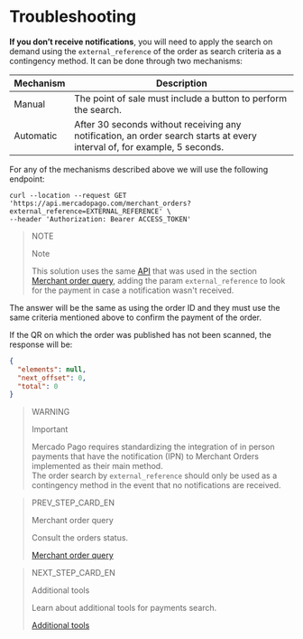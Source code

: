 # Troubleshooting

**If you don’t receive notifications**, you will need to apply the search on demand using the `external_reference` of the order as search criteria as a contingency method. It can be done through two mechanisms:

|Mechanism|Description|
|---|---|
|Manual|The point of sale must include a button to perform the search.|
|Automatic|After 30 seconds without receiving any notification, an order search starts at every interval of, for example, 5 seconds.|

For any of the mechanisms described above we will use the following endpoint:

```curl
curl --location --request GET 'https://api.mercadopago.com/merchant_orders?external_reference=EXTERNAL_REFERENCE' \
--header 'Authorization: Bearer ACCESS_TOKEN'
```

> NOTE
>
> Note
>
> This solution uses the same [API](https://www.mercadopago[FAKER][URL][DOMAIN]/developers/en/reference/merchant_orders/_merchant_orders_id/get) that was used in the section [Merchant order query](https://www.mercadopago[FAKER][URL][DOMAIN]/developers/es/guides/notifications/ipn/query-through-mo), adding the param `external_reference` to look for the payment in case a notification wasn't received.

The answer will be the same as using the order ID and they must use the same criteria mentioned above to confirm the payment of the order.

If the QR on which the order was published has not been scanned, the response will be:

```json
{
  "elements": null,
  "next_offset": 0,
  "total": 0
}
```

> WARNING
>
> Important
>
> Mercado Pago requires standardizing the integration of in person payments that have the notification (IPN) to Merchant Orders implemented as their main method.
> <br>
> The order search by `external_reference` should only be used as a contingency method in the event that no notifications are received.

> PREV_STEP_CARD_EN
>
> Merchant order query
>
> Consult the orders status.
>
> [Merchant order query](https://www.mercadopago[FAKER][URL][DOMAIN]/developers/en/guides/notifications/ipn/inperson-order-query)

> NEXT_STEP_CARD_EN
>
> Additional tools
>
> Learn about additional tools for payments search.
>
> [Additional tools](https://www.mercadopago[FAKER][URL][DOMAIN]/developers/en/guides/notifications/ipn/additional-tools)
